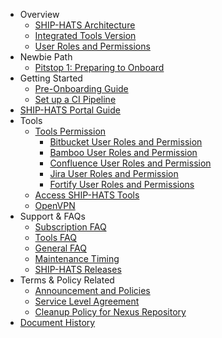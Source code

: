 - Overview
  - [SHIP-HATS Architecture](architecture-diagram)
  - [Integrated Tools Version](get-started/ship-hats-integrated-tools-version)
  - [User Roles and Permissions](user-roles-permissions)
- Newbie Path
  - [Pitstop 1: Preparing to Onboard](preparing-to-onboard)
- Getting Started
  - [Pre-Onboarding Guide](pre-onboarding-guide)
  - [Set up a CI Pipeline](how-to-setup-and-scan-sample-pipeline)
- [SHIP-HATS Portal Guide](portal-guide/overview-of-ship-hats-portal)
- Tools
  - [Tools Permission](ship-hats-tools-permission)
    - [Bitbucket User Roles and Permission](get-started/bitbucket-user-role)
    - [Bamboo User Roles and Permission](get-started/bamboo-user-roles)
    - [Confluence User Roles and Permission](get-started/confluence-user-role)
    - [Jira User Roles and Permission](get-started/jira-user-role)
    - [Fortify User Roles and Permissions](get-started/fortify-user-roles-and-permissions)
  - [Access SHIP-HATS Tools](use-techpass-to-access-ship-hats-and-tools)
  - [OpenVPN](get-started/openvpn-guide)
- Support & FAQs
  - [Subscription FAQ](subscription)
  - [Tools FAQ](tools-faq)
  - [General FAQ](general-faq)
  - [Maintenance Timing](maintenance-timing)
  - [SHIP-HATS Releases](ship-hats-releases)
- Terms & Policy Related
  - [Announcement and Policies](ship-hats-policy-announcements)
  - [Service Level Agreement](service-level-agreement)
  - [Cleanup Policy for Nexus Repository](ship-hats-cleanup-policy-for-nexus-repository)
- [Document History](document-history)